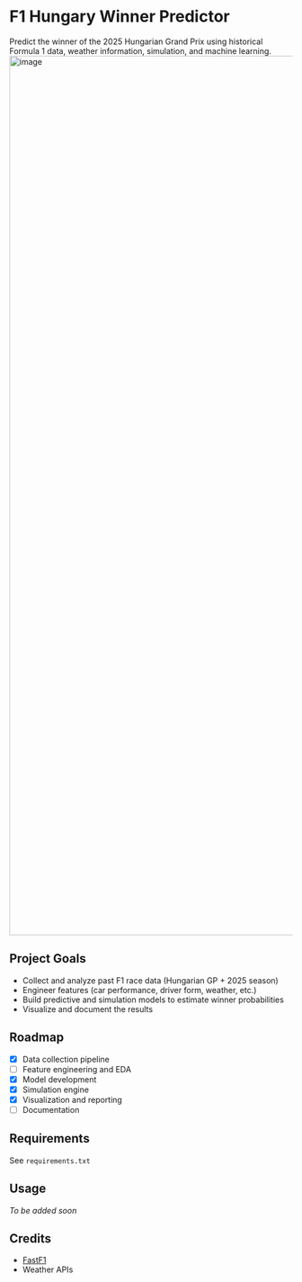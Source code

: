 # F1 Hungary Winner Predictor

Predict the winner of the 2025 Hungarian Grand Prix using historical Formula 1 data, weather information, simulation, and machine learning.
<img width="2879" height="1564" alt="image" src="https://github.com/user-attachments/assets/3429b689-f4ea-4777-81e4-157c16cf3d06" />

## Project Goals
- Collect and analyze past F1 race data (Hungarian GP + 2025 season)
- Engineer features (car performance, driver form, weather, etc.)
- Build predictive and simulation models to estimate winner probabilities
- Visualize and document the results

## Roadmap
- [x] Data collection pipeline
- [ ] Feature engineering and EDA
- [x] Model development
- [x] Simulation engine
- [x] Visualization and reporting
- [ ] Documentation

## Requirements
See `requirements.txt`

## Usage
*To be added soon*

## Credits
- [FastF1](https://theoehrly.github.io/Fast-F1/)
- Weather APIs
